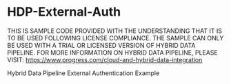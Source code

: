 # HDP-External-Auth
THIS IS SAMPLE CODE PROVIDED WITH THE UNDERSTANDING THAT
IT IS TO BE USED FOLLOWING LICENSE COMPLIANCE. THE SAMPLE
CAN ONLY BE USED WITH A TRIAL OR LICENSED VERSION OF 
HYBRID DATA PIPELINE. FOR MORE INFORMATION ON HYBRID
DATA PIPELINE, PLEASE VISIT:
https://www.progress.com/cloud-and-hybrid-data-integration
  
Hybrid Data Pipeline External Authentication Example

